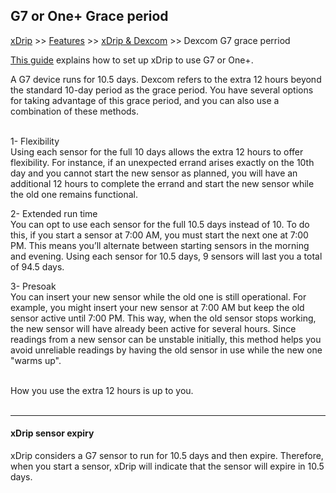 ## G7 or One+ Grace period
[xDrip](../../README.md) >> [Features](../Features_page.md) >> [xDrip & Dexcom](../Dexcom_page.md) >> Dexcom G7 grace perriod  
  
[This guide](./G7.md) explains how to set up xDrip to use G7 or One+.  
  
A G7 device runs for 10.5 days. Dexcom refers to the extra 12 hours beyond the standard 10-day period as the grace period. You have several options for taking advantage of this grace period, and you can also use a combination of these methods.  
<br/>  
  
1- Flexibility  
Using each sensor for the full 10 days allows the extra 12 hours to offer flexibility. For instance, if an unexpected errand arises exactly on the 10th day and you cannot start the new sensor as planned, you will have an additional 12 hours to complete the errand and start the new sensor while the old one remains functional.  

2- Extended run time  
You can opt to use each sensor for the full 10.5 days instead of 10. To do this, if you start a sensor at 7:00 AM, you must start the next one at 7:00 PM. This means you’ll alternate between starting sensors in the morning and evening. Using each sensor for 10.5 days, 9 sensors will last you a total of 94.5 days.  
  
3- Presoak  
You can insert your new sensor while the old one is still operational. For example, you might insert your new sensor at 7:00 AM but keep the old sensor active until 7:00 PM. This way, when the old sensor stops working, the new sensor will have already been active for several hours. Since readings from a new sensor can be unstable initially, this method helps you avoid unreliable readings by having the old sensor in use while the new one "warms up".  
<br/>  

How you use the extra 12 hours is up to you.  
<br/>  

---  

#### **xDrip sensor expiry**  
xDrip considers a G7 sensor to run for 10.5 days and then expire. Therefore, when you start a sensor, xDrip will indicate that the sensor will expire in 10.5 days.  
  
